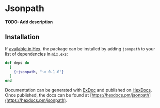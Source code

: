 # Jsonpath

**TODO: Add description**

## Installation

If [available in Hex](https://hex.pm/docs/publish), the package can be installed
by adding `jsonpath` to your list of dependencies in `mix.exs`:

```elixir
def deps do
  [
    {:jsonpath, "~> 0.1.0"}
  ]
end
```

Documentation can be generated with [ExDoc](https://github.com/elixir-lang/ex_doc)
and published on [HexDocs](https://hexdocs.pm). Once published, the docs can
be found at [https://hexdocs.pm/jsonpath](https://hexdocs.pm/jsonpath).

